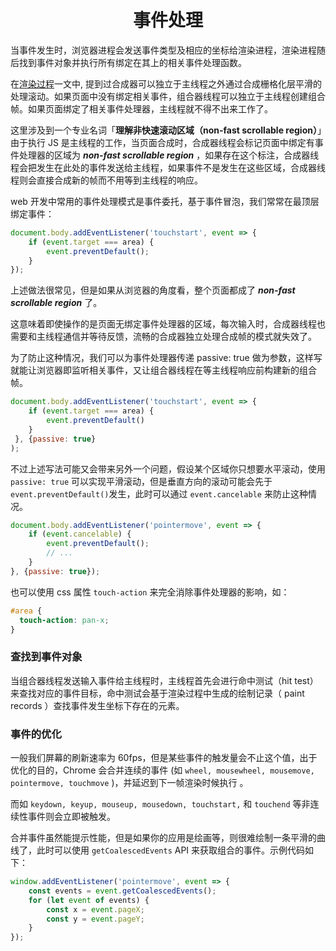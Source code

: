 # <center>事件处理</center>

当事件发生时，浏览器进程会发送事件类型及相应的坐标给渲染进程，渲染进程随后找到事件对象并执行所有绑定在其上的相关事件处理函数。

在[渲染过程](https://yuanzhengqiang.github.io/blog/blog/%E6%B5%8F%E8%A7%88%E5%99%A8/%E6%B8%B2%E6%9F%93/%E6%B8%B2%E6%9F%93%E8%BF%87%E7%A8%8B.html)一文中, 提到过合成器可以独立于主线程之外通过合成栅格化层平滑的处理滚动。如果页面中没有绑定相关事件，组合器线程可以独立于主线程创建组合帧。如果页面绑定了相关事件处理器，主线程就不得不出来工作了。

这里涉及到一个专业名词「**理解非快速滚动区域（non-fast scrollable region）**」由于执行 JS 是主线程的工作，当页面合成时，合成器线程会标记页面中绑定有事件处理器的区域为 ***non-fast scrollable region*** ，如果存在这个标注，合成器线程会把发生在此处的事件发送给主线程，如果事件不是发生在这些区域，合成器线程则会直接合成新的帧而不用等到主线程的响应。

web 开发中常用的事件处理模式是事件委托，基于事件冒泡，我们常常在最顶层绑定事件：

```js
document.body.addEventListener('touchstart', event => {
	if (event.target === area) {
	    event.preventDefault();
	}
});
```

上述做法很常见，但是如果从浏览器的角度看，整个页面都成了 ***non-fast scrollable region*** 了。

这意味着即使操作的是页面无绑定事件处理器的区域，每次输入时，合成器线程也需要和主线程通信并等待反馈，流畅的合成器独立处理合成帧的模式就失效了。

为了防止这种情况，我们可以为事件处理器传递 passive: true 做为参数，这样写就能让浏览器即监听相关事件，又让组合器线程在等主线程响应前构建新的组合帧。

```js
document.body.addEventListener('touchstart', event => {
    if (event.target === area) {
        event.preventDefault()
    }
 }, {passive: true}
);
```

不过上述写法可能又会带来另外一个问题，假设某个区域你只想要水平滚动，使用 `passive: true` 可以实现平滑滚动，但是垂直方向的滚动可能会先于`event.preventDefault()`发生，此时可以通过 `event.cancelable` 来防止这种情况。

```js
document.body.addEventListener('pointermove', event => {
    if (event.cancelable) {
        event.preventDefault(); 
        // ...
    } 
}, {passive: true});
```
也可以使用 css 属性 `touch-action` 来完全消除事件处理器的影响，如：

```css
#area { 
  touch-action: pan-x; 
}
```

### 查找到事件对象

当组合器线程发送输入事件给主线程时，主线程首先会进行命中测试（hit test）来查找对应的事件目标，命中测试会基于渲染过程中生成的绘制记录（ paint records ）查找事件发生坐标下存在的元素。

### 事件的优化

一般我们屏幕的刷新速率为 60fps，但是某些事件的触发量会不止这个值，出于优化的目的，Chrome 会合并连续的事件 (如 `wheel, mousewheel, mousemove, pointermove, touchmove` )，并延迟到下一帧渲染时候执行 。


而如 `keydown, keyup, mouseup, mousedown, touchstart,` 和 `touchend` 等非连续性事件则会立即被触发。

合并事件虽然能提示性能，但是如果你的应用是绘画等，则很难绘制一条平滑的曲线了，此时可以使用 `getCoalescedEvents` API 来获取组合的事件。示例代码如下：

```js	
window.addEventListener('pointermove', event => {
    const events = event.getCoalescedEvents();
    for (let event of events) {
        const x = event.pageX;
        const y = event.pageY;
    }
});
```
